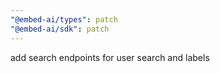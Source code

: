 ```yaml
---
"@embed-ai/types": patch
"@embed-ai/sdk": patch
---
```


add search endpoints for user search and labels
